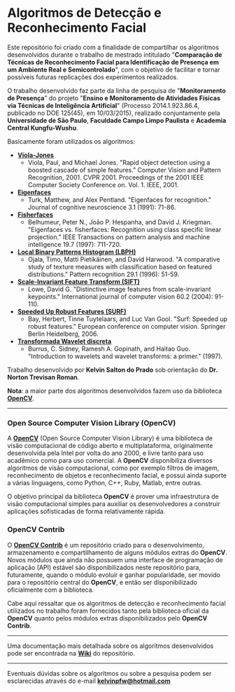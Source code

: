 # Algoritmos de Detecção e Reconhecimento Facial

Este repositório foi criado com a finalidade de compartilhar os algoritmos desenvolvidos durante o trabalho de mestrado intitulado "**Comparação de Técnicas de Reconhecimento Facial para Identificação de Presença em um Ambiente Real e Semicontrolado**", com o objetivo de facilitar e tornar possíveis futuras replicações dos experimentos realizados.

O trabalho desenvolvido faz parte da linha de pesquisa de "**Monitoramento de Presença**" do projeto "**Ensino e Monitoramento de Atividades Físicas via Técnicas de Inteligência Artificial**" (Processo 2014.1.923.86.4, publicado no DOE 125(45), em 10/03/2015), realizado conjuntamente pela **Universidade de São Paulo**, **Faculdade Campo Limpo Paulista** e **Academia Central Kungfu-Wushu**.

Basicamente foram utilizados os algoritmos:

 * **[Viola-Jones](http://docs.opencv.org/trunk/d7/d8b/tutorial_py_face_detection.html)**
   * Viola, Paul, and Michael Jones. "Rapid object detection using a boosted cascade of simple features." Computer Vision and Pattern Recognition, 2001. CVPR 2001. Proceedings of the 2001 IEEE Computer Society Conference on. Vol. 1. IEEE, 2001.
 * **[Eigenfaces](http://docs.opencv.org/2.4/modules/contrib/doc/facerec/facerec_tutorial.html#eigenfaces)**
   * Turk, Matthew, and Alex Pentland. "Eigenfaces for recognition." Journal of cognitive neuroscience 3.1 (1991): 71-86.
 * **[Fisherfaces](http://docs.opencv.org/2.4/modules/contrib/doc/facerec/facerec_tutorial.html#fisherfaces)**
   * Belhumeur, Peter N., João P. Hespanha, and David J. Kriegman. "Eigenfaces vs. fisherfaces: Recognition using class specific linear projection." IEEE Transactions on pattern analysis and machine intelligence 19.7 (1997): 711-720.
 * **[Local Binary Patterns Histogram (LBPH)](http://docs.opencv.org/2.4/modules/contrib/doc/facerec/facerec_tutorial.html#local-binary-patterns-histograms)**
   * Ojala, Timo, Matti Pietikäinen, and David Harwood. "A comparative study of texture measures with classification based on featured distributions." Pattern recognition 29.1 (1996): 51-59.
 * **[Scale-Invariant Feature Transform (SIFT)](http://docs.opencv.org/3.1.0/da/df5/tutorial_py_sift_intro.html)**
   * Lowe, David G. "Distinctive image features from scale-invariant keypoints." International journal of computer vision 60.2 (2004): 91-110.
 * **[Speeded Up Robust Features (SURF)](http://docs.opencv.org/3.0-beta/doc/py_tutorials/py_feature2d/py_surf_intro/py_surf_intro.html)**
   * Bay, Herbert, Tinne Tuytelaars, and Luc Van Gool. "Surf: Speeded up robust features." European conference on computer vision. Springer Berlin Heidelberg, 2006.
 * **[Transformada Wavelet discreta](https://www.mathworks.com/help/wavelet/ref/dwt2.html)**
   * Burrus, C. Sidney, Ramesh A. Gopinath, and Haitao Guo. "Introduction to wavelets and wavelet transforms: a primer." (1997).

Trabalho desenvolvido por **Kelvin Salton do Prado** sob orientação do **Dr. Norton Trevisan Roman**.

**Nota**: a maior parte dos algoritmos desenvolvidos fazem uso da biblioteca **[OpenCV](http://opencv.org)**.

----------------------

### Open Source Computer Vision Library (OpenCV)

A **[OpenCV](http://opencv.org)** (Open Source Computer Vision Library) é uma biblioteca de visão computacional de código aberto e multiplataforma, originalmente desenvolvida pela Intel por volta do ano 2000, e livre tanto para uso acadêmico como para uso comercial. A **OpenCV** disponibiliza diversos algoritmos de visão computacional, como por exemplo filtros de imagem, reconhecimento de objetos e reconhecimento facial, e possui ainda suporte a várias linguagens, como Python, C++, Ruby, Matlab, entre outras.

O objetivo principal da biblioteca **OpenCV** é prover uma infraestrutura de visão computacional simples para auxiliar os desenvolvedores a construir aplicações sofisticadas de forma relativamente rápida.



### OpenCV Contrib

O **[OpenCV Contrib](https://github.com/opencv/opencv_contrib)** é um repositório criado para o desenvolvimento, armazenamento e compartilhamento de alguns módulos extras do **OpenCV**. Novos módulos que ainda não possuem uma interface de programação de aplicação (API) estável são disponibilizados neste repositório para, futuramente, quando o módulo evoluir e ganhar popularidade, ser movido para o repositório central do **OpenCV**, e então ser disponibilizado oficialmente com a biblioteca.

Cabe aqui ressaltar que os algoritmos de detecção e reconhecimento facial utilizados no trabalho foram fornecidos tanto pela biblioteca oficial da **OpenCV** quanto pelos módulos extras disponibilizados pelo **OpenCV Contrib**.

----------------------

Uma documentação mais detalhada sobre os algoritmos desenvolvidos pode ser encontrada na **[Wiki](https://github.com/kelvins/Face-Recognition-Algorithms/wiki)** do repositório.

----------------------

Eventuais dúvidas sobre os algoritmos ou sobre a pesquisa podem ser esclarecidas através do e-mail **kelvinpfw@hotmail.com**
